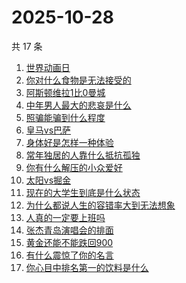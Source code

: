 # 2025-10-28

共 17 条

<!-- BEGIN -->
<!-- 最后更新时间 Tue Oct 28 2025 19:09:36 GMT+0800 (China Standard Time) -->

1. [世界动画日](https://www.zhihu.com/search?q=世界动画日)
1. [你对什么食物是无法接受的](https://www.zhihu.com/search?q=你对什么食物是无法接受的)
1. [阿斯顿维拉1比0曼城](https://www.zhihu.com/search?q=阿斯顿维拉1比0曼城)
1. [中年男人最大的悲哀是什么](https://www.zhihu.com/search?q=中年男人最大的悲哀是什么)
1. [照骗能骗到什么程度](https://www.zhihu.com/search?q=照骗能骗到什么程度)
1. [皇马vs巴萨](https://www.zhihu.com/search?q=皇马vs巴萨)
1. [身体好是怎样一种体验](https://www.zhihu.com/search?q=身体好是怎样一种体验)
1. [常年独居的人靠什么抵抗孤独](https://www.zhihu.com/search?q=常年独居的人靠什么抵抗孤独)
1. [你有什么解压的小众爱好](https://www.zhihu.com/search?q=你有什么解压的小众爱好)
1. [太阳vs掘金](https://www.zhihu.com/search?q=太阳vs掘金)
1. [现在的大学生到底是什么状态](https://www.zhihu.com/search?q=现在的大学生到底是什么状态)
1. [为什么都说人生的容错率大到无法想象](https://www.zhihu.com/search?q=为什么都说人生的容错率大到无法想象)
1. [人真的一定要上班吗](https://www.zhihu.com/search?q=人真的一定要上班吗)
1. [张杰青岛演唱会的排面](https://www.zhihu.com/search?q=张杰青岛演唱会的排面)
1. [黄金还能不能跌回900](https://www.zhihu.com/search?q=黄金还能不能跌回900)
1. [有什么震惊了你的名言](https://www.zhihu.com/search?q=有什么震惊了你的名言)
1. [你心目中排名第一的饮料是什么](https://www.zhihu.com/search?q=你心目中排名第一的饮料是什么)

<!-- END -->
